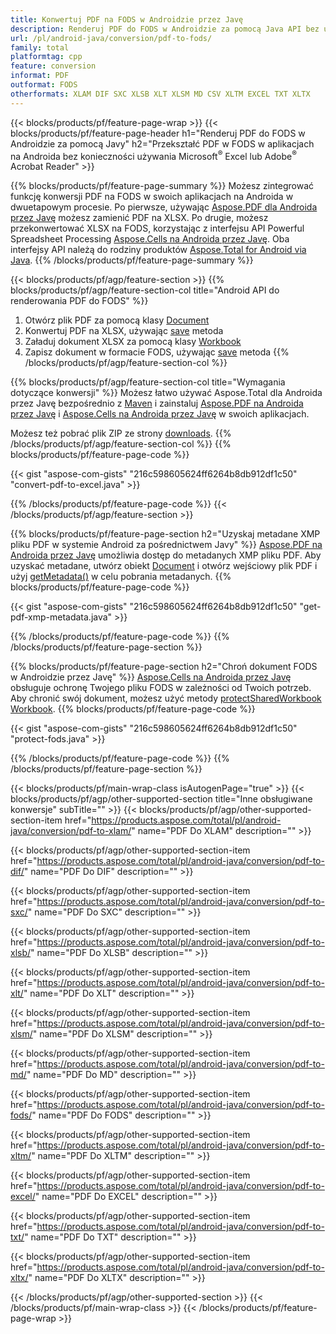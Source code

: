 ```yaml
---
title: Konwertuj PDF na FODS w Androidzie przez Javę
description: Renderuj PDF do FODS w Androidzie za pomocą Java API bez użycia Microsoft Excel lub Adobe Reader
url: /pl/android-java/conversion/pdf-to-fods/
family: total
platformtag: cpp
feature: conversion
informat: PDF
outformat: FODS
otherformats: XLAM DIF SXC XLSB XLT XLSM MD CSV XLTM EXCEL TXT XLTX
---
```

{{< blocks/products/pf/feature-page-wrap >}}
{{< blocks/products/pf/feature-page-header h1="Renderuj PDF do FODS w Androidzie za pomocą Javy" h2="Przekształć PDF w FODS w aplikacjach na Androida bez konieczności używania Microsoft<sup>&reg;</sup> Excel lub Adobe<sup>&reg;</sup> Acrobat Reader" >}}

{{% blocks/products/pf/feature-page-summary %}}
Możesz zintegrować funkcję konwersji PDF na FODS w swoich aplikacjach na Androida w dwuetapowym procesie. Po pierwsze, używając [Aspose.PDF dla Androida przez Javę](https://products.aspose.com/pdf/android-java/) możesz zamienić PDF na XLSX. Po drugie, możesz przekonwertować XLSX na FODS, korzystając z interfejsu API Powerful Spreadsheet Processing [Aspose.Cells na Androida przez Javę](https://products.aspose.com/cells/android-java/). Oba interfejsy API należą do rodziny produktów [Aspose.Total for Android via Java](https://products.aspose.com/total/android-java/). 
{{% /blocks/products/pf/feature-page-summary  %}}

{{< blocks/products/pf/agp/feature-section >}}
{{% blocks/products/pf/agp/feature-section-col title="Android API do renderowania PDF do FODS" %}}
1. Otwórz plik PDF za pomocą klasy [Document](https://reference.aspose.com/pdf/java/com.aspose.pdf/Document)
2. Konwertuj PDF na XLSX, używając [save](https://reference.aspose.com/pdf/java/com.aspose.pdf/Document#save-java.lang.String-com.aspose.pdf.SaveOptions-) metoda
3. Załaduj dokument XLSX za pomocą klasy [Workbook](https://reference.aspose.com/cells/java/com.aspose.cells/Workbook)
4. Zapisz dokument w formacie FODS, używając [save](https://reference.aspose.com/cells/java/com.aspose.cells/workbook#save(java.lang.String,%20com.aspose.cells.SaveOptions)) metoda
{{% /blocks/products/pf/agp/feature-section-col %}}

{{% blocks/products/pf/agp/feature-section-col title="Wymagania dotyczące konwersji" %}}
Możesz łatwo używać Aspose.Total dla Androida przez Javę bezpośrednio z [Maven](https://repository.aspose.com/webapp/#/artifacts/browse/tree/General/repo/com/aspose/aspose-total) i zainstaluj [Aspose.PDF na Androida przez Javę](https://docs.aspose.com/pdf/androidjava/installation/) i [Aspose.Cells na Androida przez Javę](https://docs.aspose.com/cells/java/aspose-cells-for-android-via-java-installation/) w swoich aplikacjach.

Możesz też pobrać plik ZIP ze strony [downloads](https://downloads.aspose.com/total/androidjava).
{{% /blocks/products/pf/agp/feature-section-col %}}
{{% blocks/products/pf/feature-page-code %}}

{{< gist "aspose-com-gists" "216c598605624ff6264b8db912df1c50" "convert-pdf-to-excel.java" >}}


{{% /blocks/products/pf/feature-page-code %}}
{{< /blocks/products/pf/agp/feature-section >}}

{{% blocks/products/pf/feature-page-section  h2="Uzyskaj metadane XMP pliku PDF w systemie Android za pośrednictwem Javy" %}}
[Aspose.PDF na Androida przez Javę](https://products.aspose.com/pdf/android-java/) umożliwia dostęp do metadanych XMP pliku PDF. Aby uzyskać metadane, utwórz obiekt [Document](https://reference.aspose.com/pdf/java/com.aspose.pdf/Document) i otwórz wejściowy plik PDF i użyj [getMetadata()](https://reference.aspose.com/pdf/java/com.aspose.pdf/Document#getMetadata--) w celu pobrania metadanych.
{{% blocks/products/pf/feature-page-code %}}

{{< gist "aspose-com-gists" "216c598605624ff6264b8db912df1c50" "get-pdf-xmp-metadata.java" >}}
{{% /blocks/products/pf/feature-page-code  %}}
{{% /blocks/products/pf/feature-page-section %}}

{{% blocks/products/pf/feature-page-section  h2="Chroń dokument FODS w Androidzie przez Javę" %}}
[Aspose.Cells na Androida przez Javę](https://products.aspose.com/cells/android-java/) obsługuje ochronę Twojego pliku FODS w zależności od Twoich potrzeb. Aby chronić swój dokument, możesz użyć metody [protectSharedWorkbook](https://reference.aspose.com/cells/java/com.aspose.cells/workbook#protectSharedWorkbook(java.lang.String)) [Workbook](https://reference.aspose.com/cells/java/com.aspose.cells/Workbook).
{{% blocks/products/pf/feature-page-code %}}

{{< gist "aspose-com-gists" "216c598605624ff6264b8db912df1c50" "protect-fods.java" >}}
{{% /blocks/products/pf/feature-page-code  %}}
{{% /blocks/products/pf/feature-page-section %}}

{{< blocks/products/pf/main-wrap-class isAutogenPage="true" >}}
{{< blocks/products/pf/agp/other-supported-section title="Inne obsługiwane konwersje" subTitle="" >}}
{{< blocks/products/pf/agp/other-supported-section-item href="https://products.aspose.com/total/pl/android-java/conversion/pdf-to-xlam/" name="PDF Do XLAM" description="" >}}

{{< blocks/products/pf/agp/other-supported-section-item href="https://products.aspose.com/total/pl/android-java/conversion/pdf-to-dif/" name="PDF Do DIF" description="" >}}

{{< blocks/products/pf/agp/other-supported-section-item href="https://products.aspose.com/total/pl/android-java/conversion/pdf-to-sxc/" name="PDF Do SXC" description="" >}}

{{< blocks/products/pf/agp/other-supported-section-item href="https://products.aspose.com/total/pl/android-java/conversion/pdf-to-xlsb/" name="PDF Do XLSB" description="" >}}

{{< blocks/products/pf/agp/other-supported-section-item href="https://products.aspose.com/total/pl/android-java/conversion/pdf-to-xlt/" name="PDF Do XLT" description="" >}}

{{< blocks/products/pf/agp/other-supported-section-item href="https://products.aspose.com/total/pl/android-java/conversion/pdf-to-xlsm/" name="PDF Do XLSM" description="" >}}

{{< blocks/products/pf/agp/other-supported-section-item href="https://products.aspose.com/total/pl/android-java/conversion/pdf-to-md/" name="PDF Do MD" description="" >}}

{{< blocks/products/pf/agp/other-supported-section-item href="https://products.aspose.com/total/pl/android-java/conversion/pdf-to-fods/" name="PDF Do FODS" description="" >}}

{{< blocks/products/pf/agp/other-supported-section-item href="https://products.aspose.com/total/pl/android-java/conversion/pdf-to-xltm/" name="PDF Do XLTM" description="" >}}

{{< blocks/products/pf/agp/other-supported-section-item href="https://products.aspose.com/total/pl/android-java/conversion/pdf-to-excel/" name="PDF Do EXCEL" description="" >}}

{{< blocks/products/pf/agp/other-supported-section-item href="https://products.aspose.com/total/pl/android-java/conversion/pdf-to-txt/" name="PDF Do TXT" description="" >}}

{{< blocks/products/pf/agp/other-supported-section-item href="https://products.aspose.com/total/pl/android-java/conversion/pdf-to-xltx/" name="PDF Do XLTX" description="" >}}


{{< /blocks/products/pf/agp/other-supported-section >}}
{{< /blocks/products/pf/main-wrap-class >}}
{{< /blocks/products/pf/feature-page-wrap >}}
